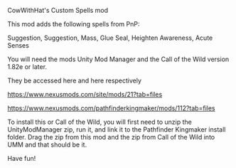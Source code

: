 CowWithHat's Custom Spells mod

This mod adds the following spells from PnP:

Suggestion,
Suggestion, Mass,
Glue Seal,
Heighten Awareness,
Acute Senses


You will need the mods Unity Mod Manager and the Call of the Wild version 1.82e or later.

They be accessed here and here respectively

https://www.nexusmods.com/site/mods/21?tab=files

https://www.nexusmods.com/pathfinderkingmaker/mods/112?tab=files

To install this or Call of the Wild, you will first need to unzip the UnityModManager zip, run it, and link it to the Pathfinder Kingmaker install folder. Drag the zip from this mod and the zip from Call of the Wild into UMM and that should be it. 

Have fun!
